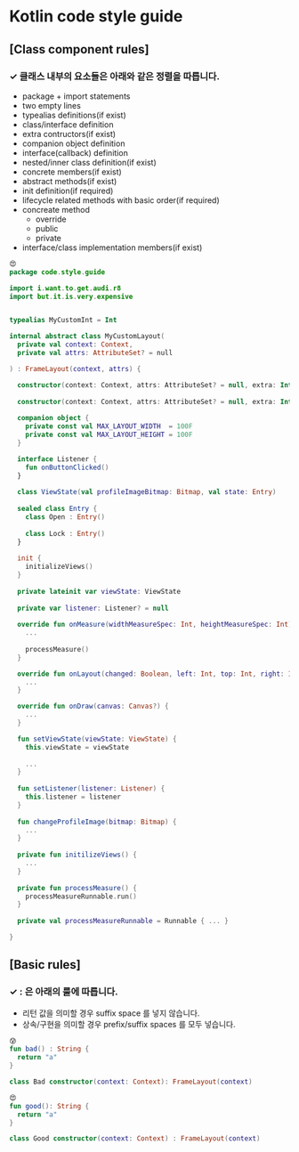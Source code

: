 # Kotlin code style guide

## [Class component rules]

### ✓ 클래스 내부의 요소들은 아래와 같은 정렬을 따릅니다.

- package + import statements
- two empty lines
- typealias definitions(if exist)
- class/interface definition
- extra contructors(if exist)
- companion object definition
- interface(callback) definition
- nested/inner class definition(if exist)
- concrete members(if exist)
- abstract methods(if exist)
- init definition(if required)
- lifecycle related methods with basic order(if required)
- concreate method
  - override
  - public
  - private
- interface/class implementation members(if exist)

``` kotlin
😍
package code.style.guide

import i.want.to.get.audi.r8
import but.it.is.very.expensive


typealias MyCustomInt = Int

internal abstract class MyCustomLayout(
  private val context: Context,
  private val attrs: AttributeSet? = null

) : FrameLayout(context, attrs) {

  constructor(context: Context, attrs: AttributeSet? = null, extra: Int) : this(context, attrs, extra)
  
  constructor(context: Context, attrs: AttributeSet? = null, extra: Int, extra1: Int) : this(context, attrs, extra)
  
  companion object {
    private const val MAX_LAYOUT_WIDTH  = 100F
    private const val MAX_LAYOUT_HEIGHT = 100F
  }

  interface Listener {
    fun onButtonClicked()
  }
  
  class ViewState(val profileImageBitmap: Bitmap, val state: Entry)
  
  sealed class Entry {
    class Open : Entry()
    
    class Lock : Entry() 
  }
  
  init {
    initializeViews()
  }
  
  private lateinit var viewState: ViewState
  
  private var listener: Listener? = null
  
  override fun onMeasure(widthMeasureSpec: Int, heightMeasureSpec: Int) {
    ...
    
    processMeasure()
  }

  override fun onLayout(changed: Boolean, left: Int, top: Int, right: Int, bottom: Int) {
    ...
  }

  override fun onDraw(canvas: Canvas?) {
    ...
  }

  fun setViewState(viewState: ViewState) {
    this.viewState = viewState
    
    ...
  }
  
  fun setListener(listener: Listener) {
    this.listener = listener
  }
  
  fun changeProfileImage(bitmap: Bitmap) {
    ...
  }
  
  private fun initilizeViews() {
    ...
  }
  
  private fun processMeasure() {
    processMeasureRunnable.run()
  }
  
  private val processMeasureRunnable = Runnable { ... }

}
```

## [Basic rules]

### ✓ : 은 아래의 룰에 따릅니다.

- 리턴 값을 의미할 경우 suffix space 를 넣지 않습니다.
- 상속/구현을 의미할 경우 prefix/suffix spaces 를 모두 넣습니다.

``` kotlin
😰
fun bad() : String {
  return "a"
}

class Bad constructor(context: Context): FrameLayout(context)

😍
fun good(): String {
  return "a"
}

class Good constructor(context: Context) : FrameLayout(context)
```
